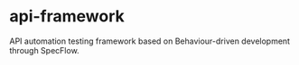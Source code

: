 # api-framework
API automation testing framework based on Behaviour-driven development through SpecFlow.
